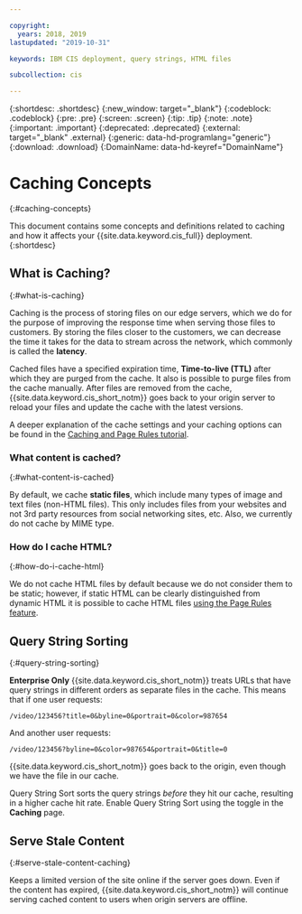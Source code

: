 ```yaml
---

copyright:
  years: 2018, 2019
lastupdated: "2019-10-31"

keywords: IBM CIS deployment, query strings, HTML files

subcollection: cis

---
```


{:shortdesc: .shortdesc}
{:new_window: target="_blank"}
{:codeblock: .codeblock}
{:pre: .pre}
{:screen: .screen}
{:tip: .tip}
{:note: .note}
{:important: .important}
{:deprecated: .deprecated}
{:external: target="_blank" .external}
{:generic: data-hd-programlang="generic"}
{:download: .download}
{:DomainName: data-hd-keyref="DomainName"}

# Caching Concepts
{:#caching-concepts}

This document contains some concepts and definitions related to caching and how it affects your {{site.data.keyword.cis_full}} deployment.
{:shortdesc}

## What is Caching?
{:#what-is-caching}

Caching is the process of storing files on our edge servers, which we do for the purpose of improving the response time when serving those files to customers. By storing the files closer to the customers, we can decrease the time it takes for the data to stream across the network, which commonly is called the **latency**.

Cached files have a specified expiration time, **Time-to-live (TTL)** after which they are purged from the cache. It also is possible to purge files from the cache manually. After files are removed from the cache, {{site.data.keyword.cis_short_notm}} goes back to your origin server to reload your files and update the cache with the latest versions.

A deeper explanation of the cache settings and your caching options can be found in the [Caching and Page Rules tutorial](/docs/cis?topic=cis-use-page-rules-with-caching).

### What content is cached?
{:#what-content-is-cached}

By default, we cache **static files**, which include many types of image and text files (non-HTML files). This only includes files from your websites and not 3rd party resources from social networking sites, etc. Also, we currently do not cache by MIME type.

### How do I cache HTML?
{:#how-do-i-cache-html}

We do not cache HTML files by default because we do not consider them to be static; however, if static HTML can be clearly distinguished from dynamic HTML it is possible to cache HTML files [using the Page Rules feature](/docs/cis?topic=cis-use-page-rules).


## Query String Sorting
{:#query-string-sorting}

**Enterprise Only** {{site.data.keyword.cis_short_notm}} treats URLs that have query strings in different orders as separate files in the cache. This means that if one user requests:

`/video/123456?title=0&byline=0&portrait=0&color=987654`

And another user requests:

`/video/123456?byline=0&color=987654&portrait=0&title=0`

{{site.data.keyword.cis_short_notm}} goes back to the origin, even though we have the file in our cache.

Query String Sort sorts the query strings _before_ they hit our cache, resulting in a higher cache hit rate. Enable Query String Sort using the toggle in the **Caching** page.

## Serve Stale Content
{:#serve-stale-content-caching}

Keeps a limited version of the site online if the server goes down. Even if the content has expired, {{site.data.keyword.cis_short_notm}} will continue serving cached content to users when origin servers are offline.
